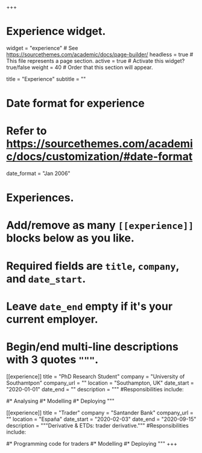 +++
# Experience widget.
widget = "experience"  # See https://sourcethemes.com/academic/docs/page-builder/
headless = true  # This file represents a page section.
active = true  # Activate this widget? true/false
weight = 40  # Order that this section will appear.

title = "Experience"
subtitle = ""

# Date format for experience
#   Refer to https://sourcethemes.com/academic/docs/customization/#date-format
date_format = "Jan 2006"

# Experiences.
#   Add/remove as many `[[experience]]` blocks below as you like.
#   Required fields are `title`, `company`, and `date_start`.
#   Leave `date_end` empty if it's your current employer.
#   Begin/end multi-line descriptions with 3 quotes `"""`.
[[experience]]
  title = "PhD Research Student"
  company = "University of Southamtpon"
  company_url = ""
  location = "Southampton, UK"
  date_start = "2020-01-01"
  date_end = ""
  description = """
  #Responsibilities include:
  
  #* Analysing
  #* Modelling
  #* Deploying
  """

[[experience]]
  title = "Trader"
  company = "Santander Bank"
  company_url = ""
  location = "España"
  date_start = "2020-02-03"
  date_end = "2020-09-15"
  description = """Derivative & ETDs: trader derivative."""
  #Responsibilities include:
  
  #* Programming code for traders
  #* Modelling
  #* Deploying
  """
+++
